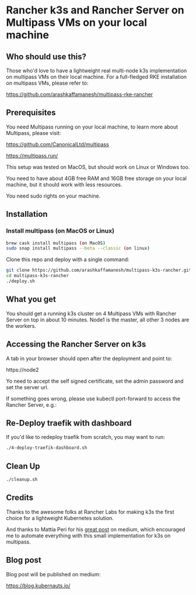 # Rancher k3s and Rancher Server on Multipass VMs on your local machine

## Who should use this?

Those who'd love to have a lightweight real multi-node k3s implementation on multipass VMs on their local machine. For a full-fledged RKE installation on multipass VMs, please refer to:

https://github.com/arashkaffamanesh/multipass-rke-rancher

## Prerequisites

You need Multipass running on your local machine, to learn more about Multipass, please visit:

https://github.com/CanonicalLtd/multipass

https://multipass.run/

This setup was tested on MacOS, but should work on Linux or Windows too.

You need to have about 4GB free RAM and 16GB free storage on your local machine, but it should work with less resources.

You need sudo rights on your machine.

## Installation

### Install multipass (on MacOS or Linux)

```bash
brew cask install multipass (on MacOS)
sudo snap install multipass --beta --classic (on linux)
```

Clone this repo and deploy with a single command:

```bash
git clone https://github.com/arashkaffamanesh/multipass-k3s-rancher.git
cd multipass-k3s-rancher
./deploy.sh
```

## What you get

You should get a running k3s cluster on 4 Multipass VMs with Rancher Server on top in about 10 minutes. Node1 is the master, all other 3 nodes are the workers.

## Accessing the Rancher Server on k3s

A tab in your browser should open after the deployment and point to:

https://node2

Yo need to accept the self signed certificate, set the admin password and set the server url.

If something goes wrong, please use kubectl port-forward to access the Rancher Server, e.g.:

## Re-Deploy traefik with dashboard

If you'd like to redeploy traefik from scratch, you may want to run:

```bash
./4-deploy-traefik-dashboard.sh
```

## Clean Up

```bash
./cleanup.sh
```

## Credits

Thanks to the awesome folks at Rancher Labs for making k3s the first choice for a lightweight Kubernetes solution.

And thanks to Mattia Peri for his [great post](https://medium.com/@mattiaperi/kubernetes-cluster-with-k3s-and-multipass-7532361affa3) on medium, which encouraged me to automate everything with this small implementation for k3s on multipass.

## Blog post

Blog post will be published on medium:

https://blog.kubernauts.io/



